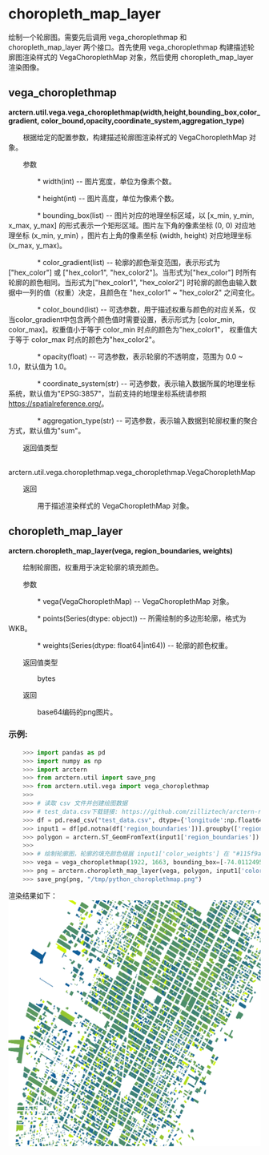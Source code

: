 # choropleth_map_layer

绘制一个轮廓图。需要先后调用 vega_choroplethmap 和 choropleth_map_layer 两个接口。首先使用 vega_choroplethmap 构建描述轮廓图渲染样式的 VegaChoroplethMap 对象，然后使用 choropleth_map_layer 渲染图像。

## vega_choroplethmap

**arctern.util.vega.vega_choroplethmap(width,height,bounding_box,color_gradient,
color_bound,opacity,coordinate_system,aggregation_type)**

&#x2002; &#x2003; 根据给定的配置参数，构建描述轮廓图渲染样式的 VegaChoroplethMap 对象。

&#x2002; &#x2003; 参数

&#x2002; &#x2003; &#x2002; &#x2003; * width(int) -- 图片宽度，单位为像素个数。

&#x2002; &#x2003; &#x2002; &#x2003; * height(int) -- 图片高度，单位为像素个数。

&#x2002; &#x2003; &#x2002; &#x2003; * bounding_box(list) -- 图片对应的地理坐标区域，以 [x_min, y_min, x_max, y_max] 的形式表示一个矩形区域。图片左下角的像素坐标 (0, 0) 对应地理坐标 (x_min, y_min) ，图片右上角的像素坐标 (width, height) 对应地理坐标 (x_max, y_max)。

&#x2002; &#x2003; &#x2002; &#x2003; * color_gradient(list) -- 轮廓的颜色渐变范围，表示形式为 ["hex_color"] 或 ["hex_color1", "hex_color2"]。当形式为["hex_color"] 时所有轮廓的颜色相同。当形式为["hex_color1", "hex_color2"] 时轮廓的颜色由输入数据中一列的值（权重）决定，且颜色在 "hex_color1" ~ "hex_color2" 之间变化。

&#x2002; &#x2003; &#x2002; &#x2003; * color_bound(list) -- 可选参数，用于描述权重与颜色的对应关系，仅当color_gradient中包含两个颜色值时需要设置，表示形式为 [color_min, color_max]。权重值小于等于 color_min 时点的颜色为"hex_color1"， 权重值大于等于 color_max 时点的颜色为"hex_color2"。

&#x2002; &#x2003; &#x2002; &#x2003; * opacity(float) -- 可选参数，表示轮廓的不透明度，范围为 0.0 ~ 1.0，默认值为 1.0。

&#x2002; &#x2003; &#x2002; &#x2003; * coordinate_system(str) -- 可选参数，表示输入数据所属的地理坐标系统，默认值为"EPSG:3857"，当前支持的地理坐标系统请参照 <https://spatialreference.org/>。

&#x2002; &#x2003; &#x2002; &#x2003; * aggregation_type(str) -- 可选参数，表示输入数据到轮廓权重的聚合方式，默认值为"sum"。


&#x2002; &#x2003; 返回值类型
   
&#x2002; &#x2003; &#x2002; &#x2003; arctern.util.vega.choroplethmap.vega_choroplethmap.VegaChoroplethMap


&#x2002; &#x2003; 返回

&#x2002; &#x2003; &#x2002; &#x2003; 用于描述渲染样式的 VegaChoroplethMap 对象。



## choropleth_map_layer 

**arctern.choropleth_map_layer(vega, region_boundaries, weights)**

&#x2002; &#x2003; 绘制轮廓图，权重用于决定轮廓的填充颜色。

&#x2002; &#x2003; 参数

&#x2002; &#x2003; &#x2002; &#x2003; * vega(VegaChoroplethMap) -- VegaChoroplethMap 对象。

&#x2002; &#x2003; &#x2002; &#x2003; * points(Series(dtype: object)) -- 所需绘制的多边形轮廓，格式为WKB。

&#x2002; &#x2003; &#x2002; &#x2003; * weights(Series(dtype: float64|int64)) -- 轮廓的颜色权重。


&#x2002; &#x2003; 返回值类型
   
&#x2002; &#x2003; &#x2002; &#x2003; bytes


&#x2002; &#x2003; 返回

&#x2002; &#x2003; &#x2002; &#x2003; base64编码的png图片。


### 示例:

  ```python
      >>> import pandas as pd
      >>> import numpy as np
      >>> import arctern
      >>> from arctern.util import save_png
      >>> from arctern.util.vega import vega_choroplethmap
      >>> 
      >>> # 读取 csv 文件并创建绘图数据
      >>> # test_data.csv下载链接: https://github.com/zilliztech/arctern-resources/raw/benchmarks/benchmarks/dataset/layer_rendering_test_data/test_data.csv
      >>> df = pd.read_csv("test_data.csv", dtype={'longitude':np.float64, 'latitude':np.float64, 'color_weights':np.float64, 'size_weights':np.float64, 'region_boundaries':np.object})
      >>> input1 = df[pd.notna(df['region_boundaries'])].groupby(['region_boundaries']).mean().reset_index()
      >>> polygon = arctern.ST_GeomFromText(input1['region_boundaries'])
      >>> 
      >>> # 绘制轮廓图，轮廓的填充颜色根据 input1['color_weights'] 在 "#115f9a" ~ "#d0f400" 之间变化
      >>> vega = vega_choroplethmap(1922, 1663, bounding_box=[-74.01124953254566,40.73413446570038,-73.96238859103838,40.766161712662296], color_gradient=["#115f9a","#d0f400"], color_bound=[5,18], opacity=1.0, coordinate_system='EPSG:4326', aggregation_type="mean")
      >>> png = arctern.choropleth_map_layer(vega, polygon, input1['color_weights'])
      >>> save_png(png, "/tmp/python_choroplethmap.png")
   ```

渲染结果如下：
![](../../../../../../../img/render/python/python_choroplethmap.png)